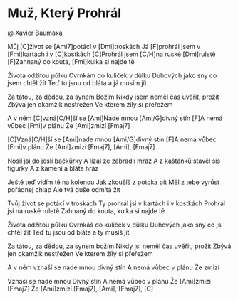 # Muž, Který Prohrál
@ Xavier Baumaxa

Můj [C]život se [Ami7]potácí v [Dmi]troskách
Já [F]prohrál jsem v [Fmi]kartách i v [C]kostkách
[C]Prohrál jsem [C/H]na ruské [Dmi]ruletě
[F]Zahnaný do kouta, [Fmi]kulka si najde tě

Života odžitou půlku
Cvrnkám do kuliček v důlku
Duhových jako sny co jsem chtěl žít
Teď tu jsou od bláta a já musím jít

Za tátou, za dědou, za synem Božím
Nikdy jsem neměl čas uvěřit, prožít
Zbývá jen okamžik nestřežen
Ve kterém žíly si přeřežem

A v něm [C]vzná[C/H]ší se
[Ami]Nade mnou [Ami/G]divný stín
[F]A nemá vůbec [Fmi]v plánu
Že [Ami]zmizí [Fmaj7]

[C]Vzná[C/H]ší se
[Ami]nade mnou [Ami/G]divný stín
[F]A nemá vůbec [Fmi]v plánu
Že [Ami]zmizí [Fmaj7], [Ami], [Fmaj7]

Nosil jsi do jeslí bačkůrky
A lízal ze zábradlí mráz
A z kaštánků stavěl sis figurky
A z kamení a bláta hráz

Ještě teď vidím tě na kolenou
Jak zkoušíš z potoka pít
Měl z tebe vyrůst pořádnej chlap
Ale tvá duše odmítá žít

Tvůj život se potácí v troskách
Ty prohrál jsi v kartách i v kostkách
Prohrál jsi na ruské ruletě
Zahnaný do kouta, kulka si najde tě

Života odžitou půlku
Cvrnkáš do kuliček v důlku
Duhových jako sny co jsi chtěl žít
Teď tu jsou od bláta a ty musíš jít

Za tátou, za dědou, za synem božím
Nikdy jsi neměl čas uvěřit, prožít
Zbývá jen okamžik nestřežen
Ve kterém žíly si přeřežem

A v něm vznáší se
nade mnou divný stín
A nemá vůbec v plánu
Že zmizí

Vznáší se nade mnou
Divný stín
A nemá vůbec v plánu
Že [Ami]zmizí [Fmaj7] Že [Ami]zmizí [Fmaj7], [Ami], [Fmaj7], [C]